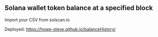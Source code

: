 ## Solana wallet token balance at a specified block

Import your CSV from solscan.io

Deployed: https://howe-steve.github.io/balanceHistory/
